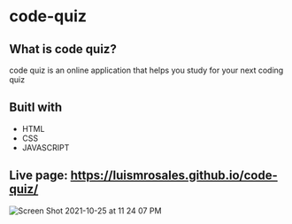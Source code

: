 # code-quiz
## What is code quiz?
code quiz is an online application that helps you study for your next coding quiz
## Buitl with
* HTML
* CSS 
* JAVASCRIPT
## Live page: https://luismrosales.github.io/code-quiz/
![Screen Shot 2021-10-25 at 11 24 07 PM](https://user-images.githubusercontent.com/82245627/138803848-08bee848-65dd-477f-93a7-09d9c74998a6.png)
